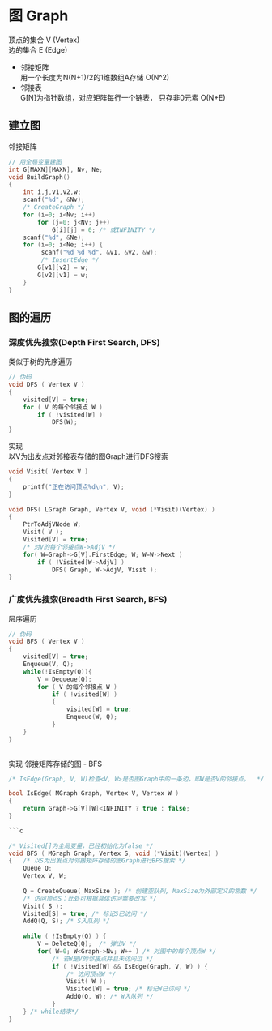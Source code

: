 # 图 Graph  
顶点的集合 V (Vertex)   
边的集合 E (Edge)  
* 邻接矩阵  
用一个长度为N(N+1)/2的1维数组A存储
O(N^2)
* 邻接表  
G[N]为指针数组，对应矩阵每行一个链表， 只存非0元素
O(N+E)

## 建立图
邻接矩阵
```c
// 用全局变量建图
int G[MAXN][MAXN], Nv, Ne; 
void BuildGraph()
{ 
    int i,j,v1,v2,w;
    scanf("%d", &Nv);
    /* CreateGraph */
    for (i=0; i<Nv; i++)
        for (j=0; j<Nv; j++)
            G[i][j] = 0; /* 或INFINITY */ 
    scanf("%d", &Ne);
    for (i=0; i<Ne; i++) {
         scanf("%d %d %d", &v1, &v2, &w);
         /* InsertEdge */
        G[v1][v2] = w;
        G[v2][v1] = w;
    }
}
```

## 图的遍历  

### 深度优先搜索(Depth First Search, DFS)  
类似于树的先序遍历  
```c
// 伪码
void DFS ( Vertex V )
{ 
    visited[V] = true;
    for ( V 的每个邻接点 W ) 
        if ( !visited[W] )
            DFS(W);
}
```
实现  
以V为出发点对邻接表存储的图Graph进行DFS搜索

```c
void Visit( Vertex V )
{
    printf("正在访问顶点%d\n", V);
}
 
void DFS( LGraph Graph, Vertex V, void (*Visit)(Vertex) )
{  
    PtrToAdjVNode W;
    Visit( V ); 
    Visited[V] = true; 
    /* 对V的每个邻接点W->AdjV */
    for( W=Graph->G[V].FirstEdge; W; W=W->Next ) 
        if ( !Visited[W->AdjV] )    
            DFS( Graph, W->AdjV, Visit );  
}
```

### 广度优先搜索(Breadth First Search, BFS)  
层序遍历  
```c
// 伪码
void BFS ( Vertex V )
{ 
    visited[V] = true;
    Enqueue(V, Q);
    while(!IsEmpty(Q)){
        V = Dequeue(Q);
        for ( V 的每个邻接点 W )        
            if ( !visited[W] ) 
            {
                visited[W] = true;
                Enqueue(W, Q);
            }
    }
}
            
```
实现 邻接矩阵存储的图 - BFS
```c
/* IsEdge(Graph, V, W)检查<V, W>是否图Graph中的一条边，即W是否V的邻接点。  */

bool IsEdge( MGraph Graph, Vertex V, Vertex W )
{
    return Graph->G[V][W]<INFINITY ? true : false;
}

```c
 
/* Visited[]为全局变量，已经初始化为false */
void BFS ( MGraph Graph, Vertex S, void (*Visit)(Vertex) )
{   /* 以S为出发点对邻接矩阵存储的图Graph进行BFS搜索 */
    Queue Q;     
    Vertex V, W;
 
    Q = CreateQueue( MaxSize ); /* 创建空队列, MaxSize为外部定义的常数 */
    /* 访问顶点S：此处可根据具体访问需要改写 */
    Visit( S );
    Visited[S] = true; /* 标记S已访问 */
    AddQ(Q, S); /* S入队列 */
     
    while ( !IsEmpty(Q) ) {
        V = DeleteQ(Q);  /* 弹出V */
        for( W=0; W<Graph->Nv; W++ ) /* 对图中的每个顶点W */
            /* 若W是V的邻接点并且未访问过 */
            if ( !Visited[W] && IsEdge(Graph, V, W) ) {
                /* 访问顶点W */
                Visit( W );
                Visited[W] = true; /* 标记W已访问 */
                AddQ(Q, W); /* W入队列 */
            }
    } /* while结束*/
}
```



